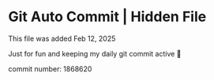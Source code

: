 # Git Auto Commit | Hidden File

This file was added Feb 12, 2025

Just for fun and keeping my daily git commit active 🤪

commit number: 1868620
